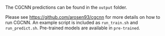 The CGCNN predictions can be found in the `output` folder.

Please see https://github.com/arosen93/cgcnn for more details on how to run CGCNN. An example script is included as `run_train.sh` and `run_predict.sh`. Pre-trained models are available in `pre-trained`.
